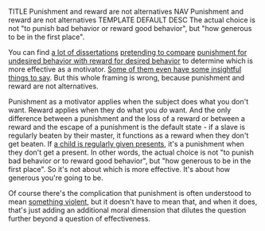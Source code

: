 TITLE Punishment and reward are not alternatives
NAV Punishment and reward are not alternatives
TEMPLATE DEFAULT
DESC The actual choice is not "to punish bad behavior or reward good behavior", but "how generous to be in the first place".

You can find <a rel="nofollow" href="https://www.aliem.com/behaviorism-punishment-or-reward/">a lot of dissertations</a> <a rel="nofollow" href="https://source.wustl.edu/2015/05/carrot-or-stick-punishments-may-guide-behavior-more-effectively-than-rewards/">pretending to compare</a> <a rel="nofollow" href="https://psychologenie.com/reward-vs-punishment-which-one-is-more-effective">punishment for undesired behavior with reward for desired behavior</a> to determine which is more effective as a motivator. [Some of them even have some insightful things to say](https://www.youtube.com/watch?v=1tSqSMOyNFE). But this whole framing is wrong, because punishment and reward are not alternatives.

Punishment as a motivator applies when the subject does what you don't want. Reward applies when they do what you *do* want. And the only difference between a punishment and the loss of a reward or between a reward and the escape of a punishment is the default state - if a slave is regularly beaten by their master, it functions as a reward when they don't get beaten. If [a child is regularly given presents](/protagonism/sheltering_children), it's a punishment when they don't get a present. In other words, the actual choice is not "to punish bad behavior or to reward good behavior", but "how generous to be in the first place". So it's not about which is more effective. It's about how generous you're going to be.

Of course there's the complication that punishment is often understood to mean [something violent](/protagonism/consent), but it doesn't have to mean that, and when it does, that's just adding an additional moral dimension that dilutes the question further beyond a question of effectiveness.
